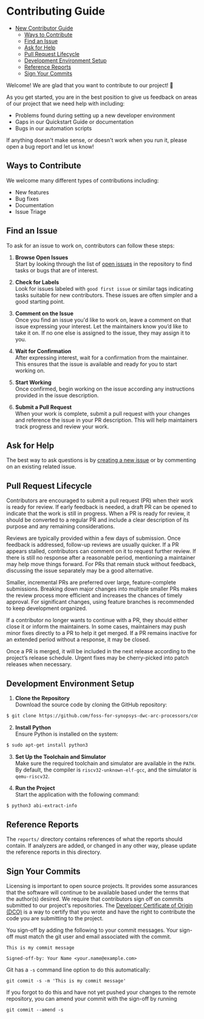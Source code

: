 # Contributing Guide

* [New Contributor Guide](#contributing-guide)
  * [Ways to Contribute](#ways-to-contribute)
  * [Find an Issue](#find-an-issue)
  * [Ask for Help](#ask-for-help)
  * [Pull Request Lifecycle](#pull-request-lifecycle)
  * [Development Environment Setup](#development-environment-setup)
  * [Reference Reports](#reference-reports)
  * [Sign Your Commits](#sign-your-commits)

Welcome! We are glad that you want to contribute to our project! 💖

As you get started, you are in the best position to give us feedback on areas of
our project that we need help with including:

* Problems found during setting up a new developer environment
* Gaps in our Quickstart Guide or documentation
* Bugs in our automation scripts

If anything doesn't make sense, or doesn't work when you run it, please open a
bug report and let us know!

## Ways to Contribute

We welcome many different types of contributions including:

* New features
* Bug fixes
* Documentation
* Issue Triage

## Find an Issue

To ask for an issue to work on, contributors can follow these steps:

1. **Browse Open Issues** \
   Start by looking through the list of [open issues](https://github.com/foss-for-synopsys-dwc-arc-processors/compiler-abi-extractor/issues) in the repository to find tasks or bugs that are of interest.

2. **Check for Labels** \
   Look for issues labeled with `good first issue` or similar tags indicating tasks suitable for new contributors. These issues are often simpler and a good starting point.

3. **Comment on the Issue** \
   Once you find an issue you'd like to work on, leave a comment on that issue expressing your interest. Let the maintainers know you’d like to take it on. If no one else is assigned to the issue, they may assign it to you.

4. **Wait for Confirmation** \
   After expressing interest, wait for a confirmation from the maintainer. This ensures that the issue is available and ready for you to start working on.

5. **Start Working** \
   Once confirmed, begin working on the issue according any instructions provided in the issue description.

6. **Submit a Pull Request** \
   When your work is complete, submit a pull request with your changes and reference the issue in your PR description. This will help maintainers track progress and review your work.


## Ask for Help

The best way to ask questions is by [creating a new issue](https://github.com/foss-for-synopsys-dwc-arc-processors/compiler-abi-extractor/issues/new?template=Blank+issue) or by commenting on an existing related issue.

## Pull Request Lifecycle

Contributors are encouraged to submit a pull request (PR) when their work is ready for review. If early feedback is needed, a draft PR can be opened to indicate that the work is still in progress. When a PR is ready for review, it should be converted to a regular PR and include a clear description of its purpose and any remaining considerations.

Reviews are typically provided within a few days of submission. Once feedback is addressed, follow-up reviews are usually quicker. If a PR appears stalled, contributors can comment on it to request further review. If there is still no response after a reasonable period, mentioning a maintainer may help move things forward. For PRs that remain stuck without feedback, discussing the issue separately may be a good alternative.

Smaller, incremental PRs are preferred over large, feature-complete submissions. Breaking down major changes into multiple smaller PRs makes the review process more efficient and increases the chances of timely approval. For significant changes, using feature branches is recommended to keep development organized.

If a contributor no longer wants to continue with a PR, they should either close it or inform the maintainers. In some cases, maintainers may push minor fixes directly to a PR to help it get merged. If a PR remains inactive for an extended period without a response, it may be closed.

Once a PR is merged, it will be included in the next release according to the project’s release schedule. Urgent fixes may be cherry-picked into patch releases when necessary.


## Development Environment Setup

1. **Clone the Repository** \
Download the source code by cloning the GitHub repository:
```bash
$ git clone https://github.com/foss-for-synopsys-dwc-arc-processors/compiler-abi-extractor
```

2. **Install Python** \
Ensure Python is installed on the system:
```bash
$ sudo apt-get install python3
```

3. **Set Up the Toolchain and Simulator** \
Make sure the required toolchain and simulator are available in the `PATH`. By default, the compiler is `riscv32-unknown-elf-gcc`, and the simulator is `qemu-riscv32`.

4. **Run the Project** \
Start the application with the following command:
```bash
$ python3 abi-extract-info
```


## Reference Reports

The `reports/` directory contains references of what the reports should contain.
If analyzers are added, or changed in any other way, please update the reference
reports in this directory.


## Sign Your Commits

Licensing is important to open source projects. It provides some assurances that
the software will continue to be available based under the terms that the
author(s) desired. We require that contributors sign off on commits submitted to
our project's repositories. The [Developer Certificate of Origin
(DCO)](https://probot.github.io/apps/dco/) is a way to certify that you wrote and
have the right to contribute the code you are submitting to the project.

You sign-off by adding the following to your commit messages. Your sign-off must
match the git user and email associated with the commit.

    This is my commit message

    Signed-off-by: Your Name <your.name@example.com>

Git has a `-s` command line option to do this automatically:

    git commit -s -m 'This is my commit message'

If you forgot to do this and have not yet pushed your changes to the remote
repository, you can amend your commit with the sign-off by running

    git commit --amend -s
